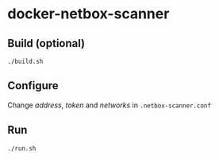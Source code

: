# docker-netbox-scanner

## Build (optional)

    ./build.sh
 
## Configure
 
Change *address*, *token* and *networks* in ``.netbox-scanner.conf``

## Run

    ./run.sh
